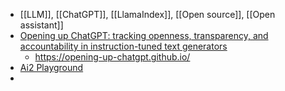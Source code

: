 - [[LLM]], [[ChatGPT]], [[LlamaIndex]], [[Open source]], [[Open assistant]]
- [Opening up ChatGPT: tracking openness, transparency, and accountability in instruction-tuned text generators](https://opening-up-chatgpt.github.io/)
	- https://opening-up-chatgpt.github.io/
- [Ai2 Playground](https://playground.allenai.org/)
-